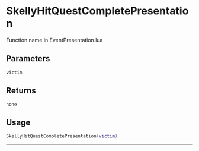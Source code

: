 # SkellyHitQuestCompletePresentation
Function name in EventPresentation.lua
## Parameters
`victim`
## Returns
`none`
## Usage
```lua
SkellyHitQuestCompletePresentation(victim)
```
---
